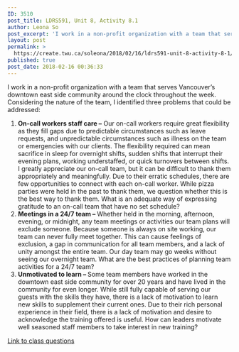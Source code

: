 ```yaml
---
ID: 3510
post_title: LDRS591, Unit 8, Activity 8.1
author: Leona So
post_excerpt: 'I work in a non-profit organization with a team that serves Vancouver&rsquo;s downtown east side community around the clock throughout the week. Considering the nature of the team, I identified three problems that could be addressed: On-call workers staff care &ndash;&nbsp;Our on-call workers require great flexibility as they fill gaps due to predictable circumstances such &hellip; <p><a href="https://create.twu.ca/soleona/2018/02/16/ldrs591-unit-8-activity-8-1/">Continue reading<span> "LDRS591, Unit 8, Activity 8.1"</span></a></p>'
layout: post
permalink: >
  https://create.twu.ca/soleona/2018/02/16/ldrs591-unit-8-activity-8-1/
published: true
post_date: 2018-02-16 00:36:33
---
```

I work in a non-profit organization with a team that serves Vancouver&#8217;s downtown east side community around the clock throughout the week. Considering the nature of the team, I identified three problems that could be addressed:

<ol>
<li><strong>On-call workers staff care &#8211;</strong> Our on-call workers require great flexibility as they fill gaps due to predictable circumstances such as leave requests, and unpredictable circumstances such as illness on the team or emergencies with our clients. The flexibility required can mean sacrifice in sleep for overnight shifts, sudden shifts that interrupt their evening plans, working understaffed, or quick turnovers between shifts. I greatly appreciate our on-call team, but it can be difficult to thank them appropriately and meaningfully. Due to their erratic schedules, there are few opportunities to connect with each on-call worker. While pizza parties were held in the past to thank them, we question whether this is the best way to thank them. What is an adequate way of expressing gratitude to an on-call team that have no set schedule?</li>
<li><strong>Meetings in a 24/7 team &#8211; </strong>Whether held in the morning, afternoon, evening, or midnight, any team meetings or activities our team plans will exclude someone. Because someone is always on site working, our team can never fully meet together. This can cause feelings of exclusion, a gap in communication for all team members, and a lack of unity amongst the entire team. Our day team may go weeks without seeing our overnight team. What are the best practices of planning team activities for a 24/7 team?</li>
<li><b>Unmotivated to learn &#8211; </b>Some team members have worked in the downtown east side community for over 20 years and have lived in the community for even longer. While still fully capable of serving our guests with the skills they have, there is a lack of motivation to learn new skills to supplement their current ones. Due to their rich personal experience in their field, there is a lack of motivation and desire to acknowledge the training offered is useful. How can leaders motivate well seasoned staff members to take interest in new training?</li>
</ol>

<a href="https://create.twu.ca/ldrs591-sp18/unit-8-learning-activities/">Link to class questions</a>